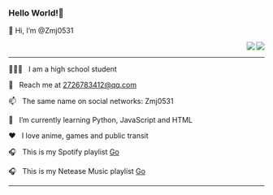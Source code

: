 ### Hello World!🤔
👋 Hi, I’m @Zmj0531

<img align="right" src="https://github-readme-stats.vercel.app/api?username=Zmj0531&show_icons=true&text_color=#ffcc66&bg_color=dddddd&hide_title=true&border_color=ffcc66" />
<div align="right"> <img src="https://github-readme-stats.vercel.app/api/top-langs/?username=Zmj0531&hide_title=true&show_icons=true&text_color=#ffcc66&bg_color=dddddd&hide_title=true&border_color=ffcc66" /> </div>

***

👨🏻‍💻 &nbsp; I am a high school student 

📧 &nbsp; Reach me at 2726783412@qq.com

📫 &nbsp; The same name on social networks: Zmj0531

🌱 &nbsp; I’m currently learning Python, JavaScript and HTML

❤️ &nbsp; I love anime, games and public transit

🎧 &nbsp; This is my Spotify playlist [Go](https://open.spotify.com/playlist/6SzPyb3vO9cmjZEpozj7En?si=803a98389fe84639)

🎧 &nbsp; This is my Netease Music playlist [Go](https://music.163.com/playlist?id=7411498960&userid=1346956236)

***
